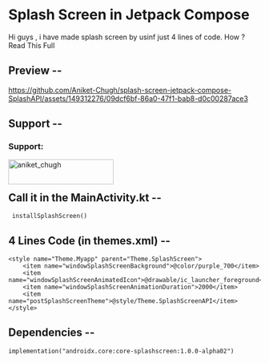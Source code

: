 # Splash Screen in Jetpack Compose
Hi guys , i have made splash screen by usinf just 4 lines of code. How ? Read This Full

## Preview --
https://github.com/Aniket-Chugh/splash-screen-jetpack-compose-SplashAPI/assets/149312276/09dcf6bf-86a0-47f1-bab8-d0c00287ace3


## Support -- 

<h3 align="left">Support:</h3>
<p><a href="https://www.buymeacoffee.com/aniket_chugh"> <img align="left" src="https://cdn.buymeacoffee.com/buttons/v2/default-yellow.png" height="50" width="210" alt="aniket_chugh" /></a></p><br><br>


   ## Call it in the MainActivity.kt --

     installSplashScreen()


## 4 Lines Code (in themes.xml) --


    <style name="Theme.Myapp" parent="Theme.SplashScreen">
        <item name="windowSplashScreenBackground">@color/purple_700</item>
        <item name="windowSplashScreenAnimatedIcon">@drawable/ic_launcher_foreground</item>
        <item name="windowSplashScreenAnimationDuration">2000</item>
        <item name="postSplashScreenTheme">@style/Theme.SplashScreenAPI</item>
    </style>


## Dependencies --

    implementation("androidx.core:core-splashscreen:1.0.0-alpha02")

    

 



    



